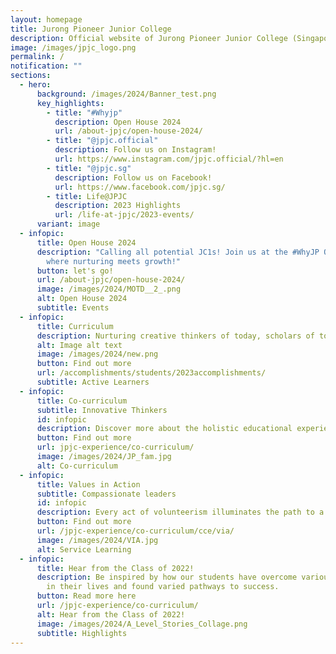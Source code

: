 ```yaml
---
layout: homepage
title: Jurong Pioneer Junior College
description: Official website of Jurong Pioneer Junior College (Singapore)
image: /images/jpjc_logo.png
permalink: /
notification: ""
sections:
  - hero:
      background: /images/2024/Banner_test.png
      key_highlights:
        - title: "#Whyjp"
          description: Open House 2024
          url: /about-jpjc/open-house-2024/
        - title: "@jpjc.official"
          description: Follow us on Instagram!
          url: https://www.instagram.com/jpjc.official/?hl=en
        - title: "@jpjc.sg"
          description: Follow us on Facebook!
          url: https://www.facebook.com/jpjc.sg/
        - title: Life@JPJC
          description: 2023 Highlights
          url: /life-at-jpjc/2023-events/
      variant: image
  - infopic:
      title: Open House 2024
      description: "Calling all potential JC1s! Join us at the #WhyJP Open House 2024
        where nurturing meets growth!"
      button: let's go!
      url: /about-jpjc/open-house-2024/
      image: /images/2024/MOTD__2_.png
      alt: Open House 2024
      subtitle: Events
  - infopic:
      title: Curriculum
      description: Nurturing creative thinkers of today, scholars of tomorrow
      alt: Image alt text
      image: /images/2024/new.png
      button: Find out more
      url: /accomplishments/students/2023accomplishments/
      subtitle: Active Learners
  - infopic:
      title: Co-curriculum
      subtitle: Innovative Thinkers
      id: infopic
      description: Discover more about the holistic educational experiences JPJC offers!
      button: Find out more
      url: jpjc-experience/co-curriculum/
      image: /images/2024/JP_fam.jpg
      alt: Co-curriculum
  - infopic:
      title: Values in Action
      subtitle: Compassionate leaders
      id: infopic
      description: Every act of volunteerism illuminates the path to a kinder world for all.
      button: Find out more
      url: /jpjc-experience/co-curriculum/cce/via/
      image: /images/2024/VIA.jpg
      alt: Service Learning
  - infopic:
      title: Hear from the Class of 2022!
      description: Be inspired by how our students have overcome various difficulties
        in their lives and found varied pathways to success.
      button: Read more here
      url: /jpjc-experience/co-curriculum/
      alt: Hear from the Class of 2022!
      image: /images/2024/A_Level_Stories_Collage.png
      subtitle: Highlights
---
```

